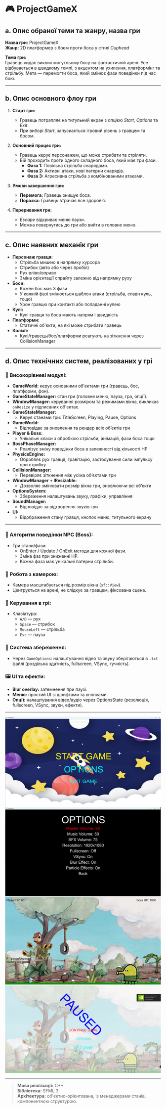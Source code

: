 # 🎮 ProjectGameX

## a. Опис обраної теми та жанру, назва гри

**Назва гри:** ProjectGameX  
**Жанр:** 2D платформер з боєм проти боса у стилі *Cuphead*

**Тема гри:**  
Гравець кидає виклик могутньому босу на фантастичній арені. Усе відбувається в швидкому темпі, з акцентом на ухилення, платформінг та стрільбу. Мета — перемогти боса, який змінює фази поведінки під час бою.

---

## b. Опис основного флоу гри

1. **Старт гри:**  
   - Гравець потрапляє на титульний екран з опцією *Start*, *Options* та *Exit*.
   - При виборі *Start*, запускається ігровий рівень з гравцем та босом.

2. **Основний процес гри:**
   - Гравець керує персонажем, що може стрибати та стріляти.
   - Бій проходить проти одного складного боса, який має три фази:
     - **Фаза 1:** Повільна стрільба снарядами.
     - **Фаза 2:** Активні атаки, нові патерни снарядів.
     - **Фаза 3:** Агресивна стрільба з комбінованими атаками.

3. **Умови завершення гри:**
   - **Перемога:** Гравець знищує боса.
   - **Поразка:** Гравець втрачає все здоров’я.

4. **Переривання гри:**
   - *Escape* відкриває меню паузи.
   - Можна повернутись до гри або вийти в головне меню.

---

## c. Опис наявних механік гри

- **Персонаж гравця:**
  - Стрільба мишею в напрямку курсора
  - Стрибок (авто або через пробіл)
  - Рух вліво/вправо
  - Зміна орієнтації спрайту залежно від напрямку руху
- **Боси:**
  - Кожен бос має 3 фази
  - У кожній фазі змінюється шаблон атаки (стрільба, спавн куль, тощо)
  - Урон гравцю при контакті або попаданні кулею
- **Кулі:**
  - Кулі гравця та боса мають напрям і швидкість
- **Платформи:**
  - Статичні об'єкти, на які може стрибати гравець
- **Колізії:**
  - Кулі/гравець/бос/платформи реагують на зіткнення через CollisionManager

---

## d. Опис технічних систем, реалізованих у грі

### 🔧 Високорівневі модулі:
- **GameWorld:** керує основними об'єктами гри (гравець, бос, платформи, фон).
- **GameStateManager:** стан гри (головне меню, пауза, гра, опції).
- **WindowManager:** керування розміром та режимами вікна, викликає `onResize` у підписаних об'єктах.
- **GameStateManager:**
  - Керує станами гри: TitleScreen, Playing, Pause, Options
- **GameWorld:**
  - Відповідає за оновлення та рендер всіх об’єктів гри
- **Player & Boss:**
  - Унікальні класи з обробкою стрільби, анімацій, фази боса тощо
- **BossPhaseManager:**
  - Реалізує зміну поведінки боса в залежності від кількості HP
- **PhysicsEngine:**
  - Обробляє рух гравця, гравітацію, застосування сили імпульсу при стрибку
- **CollisionManager:**
  - Перевіряє зіткнення між усіма об’єктами гри
- **WindowManager + IResizable:**
  - Дозволяє змінювати розмір вікна гри, оновлюючи всі об’єкти
- **OptionsSystem:**
  - Збереження налаштувань звуку, графіки, управління
- **SoundManager:**
  - Відповідає за відтворення звуків гри
- **UI:**
  - Відображення стану гравця, кнопок меню, титульного екрану

---
### 🤖 Алгоритм поведінки NPC (Boss):
- Три стани/фази:
  - OnEnter / Update / OnExit методи для кожної фази.
  - Зміна фаз при зниженні HP.
  - Кожна фаза має унікальні патерни стрільби.

### 🎥 Робота з камерою:
- Камера масштабується під розмір вікна (`sf::View`).
- Центрується на арені, не слідкує за гравцем, фіксована сцена.

### 🧩 Керування в грі:
- Клавіатура:  
  - `A/D` — рух  
  - `Space` — стрибок  
  - `MouseLeft` — стрільба  
  - `Esc` — пауза

### 💾 Система збереження:
- Через `GameOptions`: налаштування відео та звуку зберігаються в `.txt` файлі (роздільна здатність, fullscreen, VSync, гучність).

### 🖼️ UI та ефекти:
- **Blur overlay:** затемнення при паузі.
- **Меню:** простий UI зі шрифтами та кнопками.
- **Опції:** налаштування відео/аудіо через OptionsState (резолюція, fullscreen, VSync, звуки, ефекти).

---

![The HW was inspired by this magic machine](1.png "GamePreview preview1")
![The HW was inspired by this magic machine](2.png "GamePreview preview2")
![The HW was inspired by this magic machine](3.png "GamePreview preview3")
![The HW was inspired by this magic machine](4.png "GamePreview preview4")


---
> **Мова реалізації:** C++  
> **Бібліотека:** SFML 3  
> **Архітектура:** об'єктно-орієнтована, із менеджерами станів, компонентною структурою.

